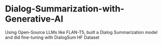 # Dialog-Summarization-with-Generative-AI
Using Open-Source LLMs like FLAN-T5, built a Dialog Summarization model and did fine-tuning with DialogSum HF Dataset

